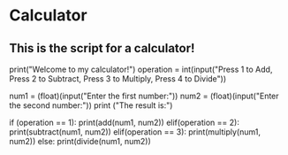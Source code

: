 # Calculator
This is the script for a calculator!
-------------
print("Welcome to my calculator!")
operation = int(input("Press 1 to Add, Press 2 to Subtract, Press 3 to Multiply, Press 4 to Divide"))

num1 = (float)(input("Enter the first number:"))
num2 = (float)(input("Enter the second number:"))
print ("The result is:")

if (operation == 1):
    print(add(num1, num2))
elif(operation == 2):
    print(subtract(num1, num2))
elif(operation == 3):
    print(multiply(num1, num2))
else:
    print(divide(num1, num2))
